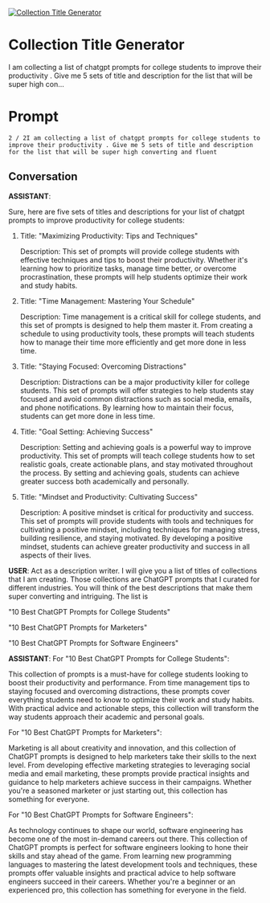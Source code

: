 
[![Collection Title Generator](https://flow-prompt-covers.s3.us-west-1.amazonaws.com/icon/cute/cute_2.png)]()
# Collection Title Generator 
I am collecting a list of chatgpt prompts for college students to improve their productivity . Give me 5 sets of title and description for the list that will be super high con...

# Prompt

```
2 / 2I am collecting a list of chatgpt prompts for college students to improve their productivity . Give me 5 sets of title and description for the list that will be super high converting and fluent 
```

## Conversation

**ASSISTANT**: <div class="markdown prose w-full break-words dark:prose-invert light"><p>Sure, here are five sets of titles and descriptions for your list of chatgpt prompts to improve productivity for college students:</p><ol><li><p>Title: "Maximizing Productivity: Tips and Techniques"

Description: This set of prompts will provide college students with effective techniques and tips to boost their productivity. Whether it's learning how to prioritize tasks, manage time better, or overcome procrastination, these prompts will help students optimize their work and study habits.</p></li><li><p>Title: "Time Management: Mastering Your Schedule"

Description: Time management is a critical skill for college students, and this set of prompts is designed to help them master it. From creating a schedule to using productivity tools, these prompts will teach students how to manage their time more efficiently and get more done in less time.</p></li><li><p>Title: "Staying Focused: Overcoming Distractions"

Description: Distractions can be a major productivity killer for college students. This set of prompts will offer strategies to help students stay focused and avoid common distractions such as social media, emails, and phone notifications. By learning how to maintain their focus, students can get more done in less time.</p></li><li><p>Title: "Goal Setting: Achieving Success"

Description: Setting and achieving goals is a powerful way to improve productivity. This set of prompts will teach college students how to set realistic goals, create actionable plans, and stay motivated throughout the process. By setting and achieving goals, students can achieve greater success both academically and personally.</p></li><li><p>Title: "Mindset and Productivity: Cultivating Success"

Description: A positive mindset is critical for productivity and success. This set of prompts will provide students with tools and techniques for cultivating a positive mindset, including techniques for managing stress, building resilience, and staying motivated. By developing a positive mindset, students can achieve greater productivity and success in all aspects of their lives.</p></li></ol></div>
**USER**: Act as a description writer. I will give you a list of titles of collections that I am creating. Those collections are ChatGPT prompts that I curated for different industries. You will think of the best descriptions that make them super converting and intriguing. The list is

 "10 Best ChatGPT Prompts for College Students"

 "10 Best ChatGPT Prompts for Marketers"

 "10 Best ChatGPT Prompts for Software Engineers"


**ASSISTANT**: For "10 Best ChatGPT Prompts for College Students":

This collection of prompts is a must-have for college students looking to boost their productivity and performance. From time management tips to staying focused and overcoming distractions, these prompts cover everything students need to know to optimize their work and study habits. With practical advice and actionable steps, this collection will transform the way students approach their academic and personal goals.



For "10 Best ChatGPT Prompts for Marketers":

Marketing is all about creativity and innovation, and this collection of ChatGPT prompts is designed to help marketers take their skills to the next level. From developing effective marketing strategies to leveraging social media and email marketing, these prompts provide practical insights and guidance to help marketers achieve success in their campaigns. Whether you're a seasoned marketer or just starting out, this collection has something for everyone.



For "10 Best ChatGPT Prompts for Software Engineers":

As technology continues to shape our world, software engineering has become one of the most in-demand careers out there. This collection of ChatGPT prompts is perfect for software engineers looking to hone their skills and stay ahead of the game. From learning new programming languages to mastering the latest development tools and techniques, these prompts offer valuable insights and practical advice to help software engineers succeed in their careers. Whether you're a beginner or an experienced pro, this collection has something for everyone in the field.


